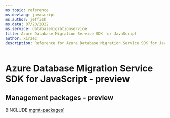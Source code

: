 ```yaml
---
ms.topic: reference
ms.devlang: javascript
ms.author: jeffish
ms.data: 07/20/2022
ms.service: databasemigrationservice
title: Azure Database Migration Service SDK for JavaScript
author: xirzec
description: Reference for Azure Database Migration Service SDK for JavaScript
---
```

# Azure Database Migration Service SDK for JavaScript - preview

## Management packages - preview
[!INCLUDE [mgmt-packages](database-migration-service-mgmt-index.md)]

